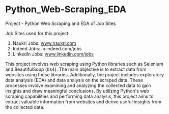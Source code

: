# Python_Web-Scraping_EDA
Project - Python Web Scraping and EDA of Job Sites

Job Sites used for this project: 
1. Naukri Jobs: www.naukri.com
2. Indeed Jobs: in.indeed.com/jobs
3. LinkedIn Jobs: www.linkedin.com/jobs

This project involves web scraping using Python libraries such as Selenium and BeautifulSoup (bs4). The main objective is to extract data from websites using these libraries. Additionally, the project includes exploratory data analysis (EDA) and data analysis on the scraped data. These processes involve examining and analyzing the collected data to gain insights and draw meaningful conclusions. By utilizing Python's web scraping capabilities and performing data analysis, this project aims to extract valuable information from websites and derive useful insights from the collected data.
